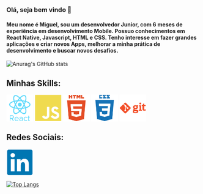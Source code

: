 ### Olá, seja bem vindo 👋

#### Meu nome é Miguel, sou um desenvolvedor Junior, com 6 meses de experiência em desenvolvimento Mobile. Possuo conhecimentos em React Native, Javascript, HTML e CSS. Tenho interesse em fazer grandes aplicações  e criar novos Apps, melhorar a minha prática de desenvolvimento e buscar novos desafios.


![Anurag's GitHub stats](https://github-readme-stats.vercel.app/api?username=OPLART&show_icons=true&theme=radical)

## Minhas Skills:
<img align="center" alt="miguel-linkedin" height="70" width="70" style="max-width: 100%;" src="https://raw.githubusercontent.com/devicons/devicon/master/icons/react/react-original-wordmark.svg">
<img align="center" alt="miguel-linkedin" height="70" width="70" style="max-width: 100%;" src="https://raw.githubusercontent.com/devicons/devicon/master/icons/javascript/javascript-plain.svg">
<img align="center" alt="miguel-linkedin" height="70" width="70" style="max-width: 100%;" src="https://raw.githubusercontent.com/devicons/devicon/master/icons/html5/html5-plain-wordmark.svg">
<img align="center" alt="miguel-linkedin" height="70" width="70" style="max-width: 100%;" src="https://raw.githubusercontent.com/devicons/devicon/master/icons/css3/css3-plain-wordmark.svg">
<img align="center" alt="miguel-linkedin" height="70" width="70" style="max-width: 100%;" src="https://raw.githubusercontent.com/devicons/devicon/master/icons/git/git-plain-wordmark.svg">


## Redes Sociais:

<a href="https://www.linkedin.com/in/miguelcorrea7/" target="blanck">
<img align="center" alt="miguel-linkedin" height="70" width="70" src="https://raw.githubusercontent.com/devicons/devicon/master/icons/linkedin/linkedin-original.svg">
</a>


[![Top Langs](https://github-readme-stats.vercel.app/api/top-langs/?username=OPLART)](https://github.com/OPLART/github-readme-stats)




<!--
**OPLART/OPLART** is a ✨ _special_ ✨ repository because its `README.md` (this file) appears on your GitHub profile.

Here are some ideas to get you started:

- 🔭 I’m currently working on ...
- 🌱 I’m currently learning ...
- 👯 I’m looking to collaborate on ...
- 🤔 I’m looking for help with ...
- 💬 Ask me about ...
- 📫 How to reach me: ...
- 😄 Pronouns: ...
- ⚡ Fun fact: ...
-->
